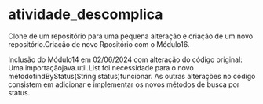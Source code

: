 # atividade_descomplica
Clone de um repositório para uma pequena alteração e criação de um novo repositório.Criação de novo Rpositório com o Módulo16.

Inclusão do Módulo14 em 02/06/2024 com alteração do código original: 
Uma importaçãojava.util.List foi necessidade para o novo métodofindByStatus(String status)funcionar.
As outras alterações no código consistem em adicionar e implementar os novos métodos de busca por status.

